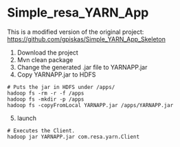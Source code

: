 # Simple_resa_YARN_App

This is a modified version of the original project: https://github.com/gpiskas/Simple_YARN_App_Skeleton

1. Download the project
2. Mvn clean package
3. Change the generated .jar file to YARNAPP.jar 
4. Copy YARNAPP.jar to HDFS 
```
# Puts the jar in HDFS under /apps/
hadoop fs -rm -r -f /apps
hadoop fs -mkdir -p /apps
hadoop fs -copyFromLocal YARNAPP.jar /apps/YARNAPP.jar
```

5. launch 
```
# Executes the Client.
hadoop jar YARNAPP.jar com.resa.yarn.Client
```

